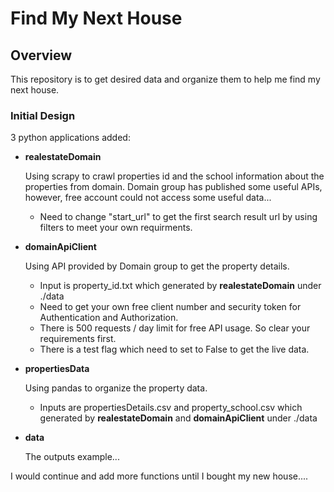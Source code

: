 # Find My Next House
## Overview
This repository is to get desired data and organize them to help me find my next house. 

### Initial Design
3 python applications added:

* **realestateDomain**

   Using scrapy to crawl properties id and the school information about the properties from domain.
   Domain group has published some useful APIs, however, free account could not access some useful data...
    * Need to change "start_url" to get the first search result url by using filters to meet your own requirments.
    
* **domainApiClient**

   Using API provided by Domain group to get the property details.
    * Input is property_id.txt which generated by **realestateDomain** under ./data
    * Need to get your own free client number and security token for Authentication and Authorization.
    * There is 500 requests / day limit for free API usage. So clear your requirements first.
    * There is a test flag which need to set to False to get the live data.
    
* **propertiesData**

   Using pandas to organize the property data.
    * Inputs are propertiesDetails.csv and property_school.csv which generated by **realestateDomain** and **domainApiClient** under ./data
   
* **data**

   The outputs example...
   
I would continue and add more functions until I bought my new house....
   

